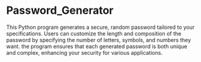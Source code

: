 # Password_Generator
This Python program generates a secure, random password tailored to your specifications. Users can customize the length and composition of the password by specifying the number of letters, symbols, and numbers they want. the program ensures that each generated password is both unique and complex, enhancing your security for various applications.
